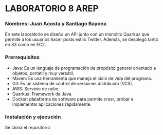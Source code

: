 # LABORATORIO 8 AREP
### Nombres: Juan Acosta y Santiago Bayona

En este laboratorio se diseño un API junto con un monolito Quarkus que permite a los usuarios hacer posts estilo Twitter. Además, se desplegó tanto en S3 como en EC2.

### Prerrequisitos

- Java: Es un lenguaje de programación de propósito general orientado a objetos, portátil y muy versátil.
- Maven: Es una herramienta que maneja el ciclo de vida del programa.
- Git: Es un sistema de control de versiones distribuido (VCS).
- AWS: Servicio de nube.
- Quarkus: Framework de Java.
- Docker: plataforma de software para permite crear, probar e implementar aplicaciones rápidamente.

### Instalación y ejecución
Se clona el repositorio 
